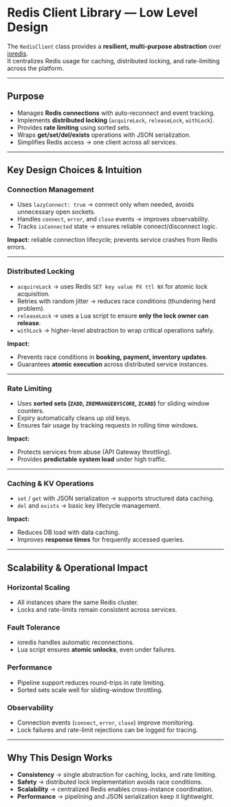 # Redis Client Library — Low Level Design

The `RedisClient` class provides a **resilient, multi-purpose abstraction** over [ioredis](https://github.com/luin/ioredis).  
It centralizes Redis usage for caching, distributed locking, and rate-limiting across the platform.

---

## Purpose
- Manages **Redis connections** with auto-reconnect and event tracking.  
- Implements **distributed locking** (`acquireLock`, `releaseLock`, `withLock`).  
- Provides **rate limiting** using sorted sets.  
- Wraps **get/set/del/exists** operations with JSON serialization.  
- Simplifies Redis access → one client across all services.  

---

## Key Design Choices & Intuition

### Connection Management
- Uses `lazyConnect: true` → connect only when needed, avoids unnecessary open sockets.  
- Handles `connect`, `error`, and `close` events → improves observability.  
- Tracks `isConnected` state → ensures reliable connect/disconnect logic.  

**Impact:** reliable connection lifecycle; prevents service crashes from Redis errors.

---

### Distributed Locking
- `acquireLock` → uses Redis `SET key value PX ttl NX` for atomic lock acquisition.  
- Retries with random jitter → reduces race conditions (thundering herd problem).  
- `releaseLock` → uses a Lua script to ensure **only the lock owner can release**.  
- `withLock` → higher-level abstraction to wrap critical operations safely.  

**Impact:**  
- Prevents race conditions in **booking, payment, inventory updates**.  
- Guarantees **atomic execution** across distributed service instances.

---

### Rate Limiting
- Uses **sorted sets (`ZADD`, `ZREMRANGEBYSCORE`, `ZCARD`)** for sliding window counters.  
- Expiry automatically cleans up old keys.  
- Ensures fair usage by tracking requests in rolling time windows.  

**Impact:**  
- Protects services from abuse (API Gateway throttling).  
- Provides **predictable system load** under high traffic.

---

### Caching & KV Operations
- `set` / `get` with JSON serialization → supports structured data caching.  
- `del` and `exists` → basic key lifecycle management.  

**Impact:**  
- Reduces DB load with data caching.  
- Improves **response times** for frequently accessed queries.

---

## Scalability & Operational Impact

### Horizontal Scaling
- All instances share the same Redis cluster.  
- Locks and rate-limits remain consistent across services.  

### Fault Tolerance
- ioredis handles automatic reconnections.  
- Lua script ensures **atomic unlocks**, even under failures.  

### Performance
- Pipeline support reduces round-trips in rate limiting.  
- Sorted sets scale well for sliding-window throttling.  

### Observability
- Connection events (`connect`, `error`, `close`) improve monitoring.  
- Lock failures and rate-limit rejections can be logged for tracing.  

---

## Why This Design Works
- **Consistency** → single abstraction for caching, locks, and rate limiting.  
- **Safety** → distributed lock implementation avoids race conditions.  
- **Scalability** → centralized Redis enables cross-instance coordination.  
- **Performance** → pipelining and JSON serialization keep it lightweight.  

